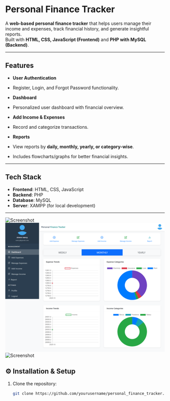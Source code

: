 #  Personal Finance Tracker

A **web-based personal finance tracker** that helps users manage their income and expenses, track financial history, and generate insightful reports.  
Built with **HTML, CSS, JavaScript (Frontend)** and **PHP with MySQL (Backend)**.

---

##  Features
-  **User Authentication**  
  - Register, Login, and Forgot Password functionality.
  
-  **Dashboard**  
  - Personalized user dashboard with financial overview.
  
-  **Add Income & Expenses**  
  - Record and categorize transactions.
  
-  **Reports**  
  - View reports by **daily, monthly, yearly, or category-wise**.
  - Includes flowcharts/graphs for better financial insights.
  
---

##  Tech Stack
- **Frontend**: HTML, CSS, JavaScript  
- **Backend**: PHP  
- **Database**: MySQL  
- **Server**: XAMPP (for local development)  

---
![Screenshot](screenshot/home_page.png)
   ![Screenshot](screenshot/dashboard.png)
   ![Screenshot](screenshot/report.png)
## ⚙️ Installation & Setup
1. Clone the repository:
   ```bash
   git clone https://github.com/yourusername/personal_finance_tracker.git
   
